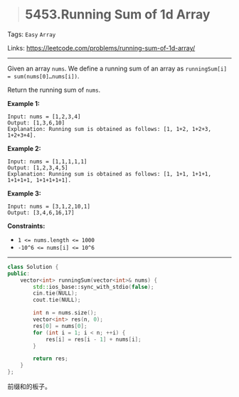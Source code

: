 > # 5453.Running Sum of 1d Array

Tags: `Easy` `Array`

Links: https://leetcode.com/problems/running-sum-of-1d-array/

----

Given an array `nums`. We define a running sum of an array as `runningSum[i] = sum(nums[0]…nums[i])`.

Return the running sum of `nums`.

 

**Example 1:**

```
Input: nums = [1,2,3,4]
Output: [1,3,6,10]
Explanation: Running sum is obtained as follows: [1, 1+2, 1+2+3, 1+2+3+4].
```

**Example 2:**

```
Input: nums = [1,1,1,1,1]
Output: [1,2,3,4,5]
Explanation: Running sum is obtained as follows: [1, 1+1, 1+1+1, 1+1+1+1, 1+1+1+1+1].
```

**Example 3:**

```
Input: nums = [3,1,2,10,1]
Output: [3,4,6,16,17]
```

 

**Constraints:**

- `1 <= nums.length <= 1000`
- `-10^6 <= nums[i] <= 10^6`

------

```c++
class Solution {
public:
    vector<int> runningSum(vector<int>& nums) {
        std::ios_base::sync_with_stdio(false);
		cin.tie(NULL);
		cout.tie(NULL);

		int n = nums.size();
		vector<int> res(n, 0);
		res[0] = nums[0];
		for (int i = 1; i < n; ++i) {
			res[i] = res[i - 1] + nums[i];
		}

		return res;
    }
};
```

前缀和的板子。